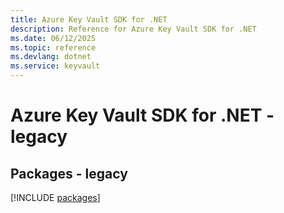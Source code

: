 ```yaml
---
title: Azure Key Vault SDK for .NET
description: Reference for Azure Key Vault SDK for .NET
ms.date: 06/12/2025
ms.topic: reference
ms.devlang: dotnet
ms.service: keyvault
---
```

# Azure Key Vault SDK for .NET - legacy
## Packages - legacy
[!INCLUDE [packages](key-vault-index.md)]
